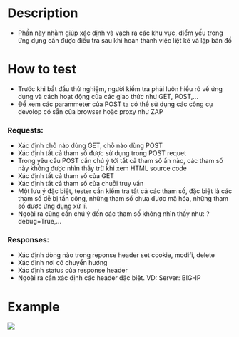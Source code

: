 # Description
- Phần này nhằm giúp xác định và vạch ra các khu vực, điểm yếu trong ứng dụng cần được điều tra sau khi hoàn thành việc liệt kê và lập bản đồ
# How to test
- Trước khi bắt đầu thử nghiệm, người kiểm tra phải luôn hiểu rõ về ứng dụng và cách hoạt động của các giao thức như GET, POST,...
- Để xem các parammeter của POST ta có thể sử dụng các công cụ devolop có sẵn của browser hoặc proxy như ZAP

### Requests:
* Xác định chỗ nào dùng GET, chỗ nào dùng POST
* Xác định tất cả tham số được sử dụng trong POST requet
* Trong yêu cầu POST cần chú ý tới tất cả tham số ẩn nào, các tham số này không được nhìn thấy trừ khi xem HTML source code
* Xác định tất cả tham số của GET
* Xác định tất cả tham số của chuỗi truy vấn 
* Một lưu ý đặc biệt, tester cần kiểm tra tất cả các tham số, đặc biệt là các tham số dễ bị tấn công, những tham số chưa được mã hóa, những tham số được ứng dụng xử lí.
* Ngoài ra cũng cần chú ý đến các tham số không nhìn thấy như: ?debug=True,...
### Responses:
* Xác định dòng nào trong reponse header set cookie, modifi, delete
* Xác định nơi có chuyển hướng
* Xác định status của response header
* Ngoài ra cần xác định các header đặc biệt. VD: Server: BIG-IP
# Example

![](https://github.com/huyenlamchiton/owasp/blob/master/Information%20Gathering/image/006-1.PNG)  